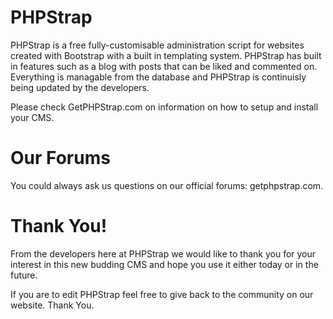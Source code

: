 PHPStrap
========

PHPStrap is a free fully-customisable administration script for websites created with Bootstrap with a built in templating system. PHPStrap has built in features such as a blog with posts that can be liked and commented on. Everything is managable from the database and PHPStrap is continuisly being updated by the developers.

Please check GetPHPStrap.com on information on how to setup and install your CMS.

Our Forums
========
You could always ask us questions on our official forums: getphpstrap.com.

Thank You!
========
From the developers here at PHPStrap we would like to thank you for your interest in this new budding CMS and hope you use it either today or in the future.

If you are to edit PHPStrap feel free to give back to the community on our website. Thank You.

